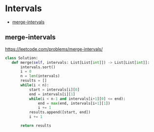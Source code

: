  # Intervals

+ [merge-intervals](#merge-intervals)

## merge-intervals

 https://leetcode.com/problems/merge-intervals/ 

 ```python
class Solution:
    def merge(self, intervals: List[List[int]]) -> List[List[int]]:
        intervals.sort()
        i = 0
        n = len(intervals)
        results = []
        while(i < n):
            start = intervals[i][0]
            end = intervals[i][1]
            while(i < n-1 and intervals[i+1][0] <= end):
                end = max(end, intervals[i+1][1])
                i += 1
            results.append([start, end])
            i += 1

        return results
 ```